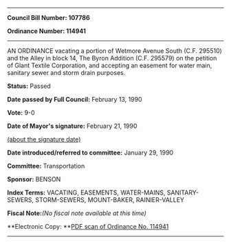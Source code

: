 

********

**Council Bill Number: 107786**
   
**Ordinance Number: 114941**
********

 AN ORDINANCE vacating a portion of Wetmore Avenue South (C.F. 295510) and the Alley in block 14, The Byron Addition (C.F. 295579) on the petition of Glant Textile Corporation, and accepting an easement for water main, sanitary sewer and storm drain purposes.

**Status:** Passed
   
**Date passed by Full Council:** February 13, 1990
   
**Vote:** 9-0
   
**Date of Mayor's signature:** February 21, 1990
   
[(about the signature date)](/~public/approvaldate.htm)
   
   
   
**Date introduced/referred to committee:** January 29, 1990
   
**Committee:** Transportation
   
**Sponsor:** BENSON
   
   
**Index Terms:** VACATING, EASEMENTS, WATER-MAINS, SANITARY-SEWERS, STORM-SEWERS, MOUNT-BAKER, RAINIER-VALLEY

**Fiscal Note:**_(No fiscal note available at this time)_

**Electronic Copy: **[PDF scan of Ordinance No. 114941](/~archives/Ordinances/Ord_114941.pdf)

********

